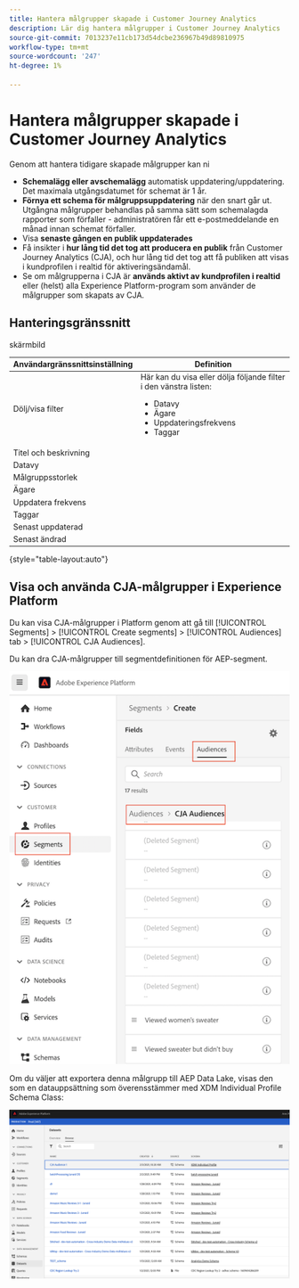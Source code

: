 ```yaml
---
title: Hantera målgrupper skapade i Customer Journey Analytics
description: Lär dig hantera målgrupper i Customer Journey Analytics
source-git-commit: 7013237e11cb173d54dcbe236967b49d89810975
workflow-type: tm+mt
source-wordcount: '247'
ht-degree: 1%

---
```



# Hantera målgrupper skapade i Customer Journey Analytics

Genom att hantera tidigare skapade målgrupper kan ni

* **Schemalägg eller avschemalägg** automatisk uppdatering/uppdatering. Det maximala utgångsdatumet för schemat är 1 år.
* **Förnya ett schema för målgruppsuppdatering** när den snart går ut. Utgångna målgrupper behandlas på samma sätt som schemalagda rapporter som förfaller - administratören får ett e-postmeddelande en månad innan schemat förfaller.
* Visa **senaste gången en publik uppdaterades**
* Få insikter i **hur lång tid det tog att producera en publik** från Customer Journey Analytics (CJA), och hur lång tid det tog att få publiken att visas i kundprofilen i realtid för aktiveringsändamål.
* Se om målgrupperna i CJA är **används aktivt av kundprofilen i realtid** eller (helst) alla Experience Platform-program som använder de målgrupper som skapats av CJA.

## Hanteringsgränssnitt

skärmbild

| Användargränssnittsinställning | Definition |
| --- | --- |
| Dölj/visa filter | Här kan du visa eller dölja följande filter i den vänstra listen: <ul><li>Datavy</li><li>Ägare</li><li>Uppdateringsfrekvens</li><li>Taggar</li></ul> |
| Titel och beskrivning |  |
| Datavy |
| Målgruppsstorlek |  |
| Ägare |  |
| Uppdatera frekvens |  |
| Taggar |  |
| Senast uppdaterad |  |
| Senast ändrad |  |

{style=&quot;table-layout:auto&quot;}

## Visa och använda CJA-målgrupper i Experience Platform

Du kan visa CJA-målgrupper i Platform genom att gå till [!UICONTROL Segments] > [!UICONTROL Create segments] > [!UICONTROL Audiences] tab > [!UICONTROL CJA Audiences].

Du kan dra CJA-målgrupper till segmentdefinitionen för AEP-segment.

![](assets/audiences-aep.png)

Om du väljer att exportera denna målgrupp till AEP Data Lake, visas den som en datauppsättning som överensstämmer med XDM Individual Profile Schema Class:

![](assets/aep-datalake.png)

